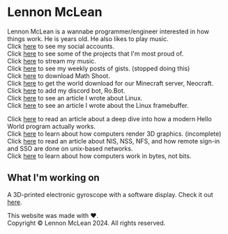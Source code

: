 # Lennon McLean
Lennon McLean is a wannabe programmer/engineer interested in how things work. He is <span style="color: red;" id="age"></span> years old. He also likes to play music.  
Click [here](social.md) to see my social accounts.  
Click [here](projects.md) to see some of the projects that I'm most proud of.  
Click [here](music.md) to stream my music.  
Click [here](gists.md) to see my weekly posts of gists. (stopped doing this)  
Click [here](math-shoot-download.md) to download Math Shoot.  
Click [here](world-archive.md) to get the world download for our Minecraft server, Neocraft.  
Click [here](robot.md) to add my discord bot, Ro.Bot.  
Click [here](so_u_think_u_can_linux/sytycl.md) to see an article I wrote about Linux.  
Click [here](framebuffer.md) to see an article I wrote about the Linux framebuffer.  
<!--Click [here](isp.md) to see an article I wrote about creating an ISP.  -->
Click [here](hello-world.md) to read an article about a deep dive into how a modern Hello World program actually works.  
Click [here](3d/3d.md) to learn about how computers render 3D graphics. (incomplete)  
Click [here](nis.md) to read an article about NIS, NSS, NFS, and how remote sign-in and SSO are done on unix-based networks.  
Click [here](bytes.md) to learn about how computers work in bytes, not bits.
## What I'm working on
A 3D-printed electronic gyroscope with a software display. Check it out [here](https://github.com/thecoder08/gyro).

This website was made with ♥.  
Copyright © Lennon McLean 2024. All rights reserved.
<script>document.querySelector('#age').innerHTML = new Date(new Date() - new Date('2008-09-03') + 1000*60*60*24).getFullYear() - 1970;</script>
